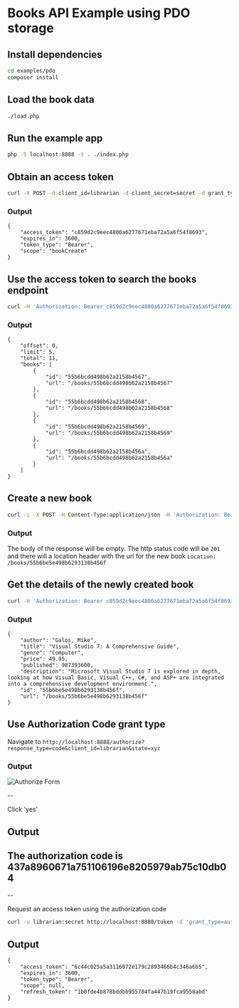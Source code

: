 # Books API Example using PDO storage

## Install dependencies
```sh
cd examples/pdo
composer install
```

## Load the book data
```sh
./load.php
```

## Run the example app
```sh
php -S localhost:8888 -t . ./index.php
```

## Obtain an access token
```sh
curl -X POST -d client_id=librarian -d client_secret=secret -d grant_type=client_credentials http://localhost:8888/token
```
### Output
```
{
    "access_token": "c859d2c9eec4800a6277671eba72a5a6f54f8693",
    "expires_in": 3600,
    "token_type": "Bearer",
    "scope": "bookCreate"
}
```

## Use the access token to search the books endpoint
```sh
curl -H 'Authorization: Bearer c859d2c9eec4800a6277671eba72a5a6f54f8693' http://localhost:8888/books
```

### Output
```
{
    "offset": 0,
    "limit": 5,
    "total": 11,
    "books": [
        {
            "id": "55b6bcdd498b62a2158b4567",
            "url": "/books/55b6bcdd498b62a2158b4567"
        },
        {
            "id": "55b6bcdd498b62a2158b4568",
            "url": "/books/55b6bcdd498b62a2158b4568"
        },
        {
            "id": "55b6bcdd498b62a2158b4569",
            "url": "/books/55b6bcdd498b62a2158b4569"
        },
        {
            "id": "55b6bcdd498b62a2158b456a",
            "url": "/books/55b6bcdd498b62a2158b456a"
        }
    ]
}
```

## Create a new book
```sh
curl -i -X POST -H Content-Type:application/json -H 'Authorization: Bearer c859d2c9eec4800a6277671eba72a5a6f54f8693' -d @create.json http://localhost:8888/books
```

### Output

The body of the response will be empty.  The http status code will be `201` and there will a location header with the url for the new book `Location: /books/55b6be5e498b6293138b456f`

## Get the details of the newly created book

```sh
curl -H 'Authorization: Bearer c859d2c9eec4800a6277671eba72a5a6f54f8693' http://localhost:8888/books/55b6be5e498b6293138b456f
```

### Output
```
{
    "author": "Galos, Mike",
    "title": "Visual Studio 7: A Comprehensive Guide",
    "genre": "Computer",
    "price": 49.95,
    "published": 987393600,
    "description": "Microsoft Visual Studio 7 is explored in depth, looking at how Visual Basic, Visual C++, C#, and ASP+ are integrated into a comprehensive development environment.",
    "id": "55b6be5e498b6293138b456f",
    "url": "/books/55b6be5e498b6293138b456f"
}
```

## Use Authorization Code grant type

Navigate to `http://localhost:8888/authorize?response_type=code&client_id=librarian&state=xyz`

### Output

![Authorize Form](https://raw.githubusercontent.com/chadicus/slim-oauth2/master/examples/pdo/form.png)

--

Click 'yes'

## Output

<h2>The authorization code is 437a8960671a751106196e8205979ab75c10db04</h2>

--

Request an access token using the authorization code

```sh
curl -u librarian:secret http://localhost:8888/token -d 'grant_type=authorization_code&code=437a8960671a751106196e8205979ab75c10db04'
```

## Output
```
{
    "access_token": "6c44c025a5a3116072e179c2893466b4c346a6b5",
    "expires_in": 3600,
    "token_type": "Bearer",
    "scope": null,
    "refresh_token": "1b0fde4b878bddbb955784fa447b19fca9558abd"
}
```

